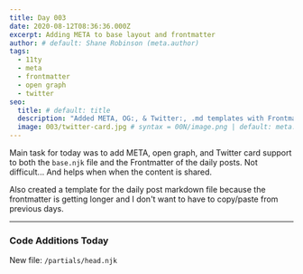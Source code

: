 ```yaml
---
title: Day 003
date: 2020-08-12T08:36:36.000Z
excerpt: Adding META to base layout and frontmatter
author: # default: Shane Robinson (meta.author)
tags:
  - 11ty
  - meta
  - frontmatter
  - open graph
  - twitter
seo:
  title: # default: title
  description: "Added META, OG:, & Twitter:, .md templates with Frontmatter defaults, SVG logo and favicons." # default: meta.description
  image: 003/twitter-card.jpg # syntax = 00N/image.png | default: meta.image
---
```


Main task for today was to add META, open graph, and Twitter card support to both the `base.njk` file and the Frontmatter of the daily posts. Not difficult... And helps when when the content is shared. 

Also created a template for the daily post markdown file because the frontmatter is getting longer and I don't want to have to copy/paste from previous days. 

---

### Code Additions Today

New file: `/partials/head.njk`

```nunjucks

```
